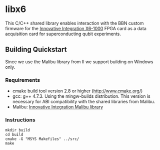libx6
==========================

This C/C++ shared library enables interaction with the BBN custom firmware for the [Innovative Integration X6-1000](http://www.innovative-dsp.com/products.php?product=X6-1000M) FPGA card as a data acquisition card for superconducting qubit experiments.


Building Quickstart
----------------------
Since we use the Malibu library from II we support building on Windows only.

### Requirements 
* cmake build tool version 2.8 or higher (http://www.cmake.org/)
* gcc: g++ 4.7.3.  Using the mingw-builds distribution.  This version is necessary for ABI compatibility with the shared libraries from Malibu. 
* Malibu: [Innovative Integration Malibu library](http://www.innovative-dsp.com/products.php?product=Malibu)

### Instructions

```shell
mkdir build
cd build
cmake -G "MSYS Makefiles" ../src/
make
```